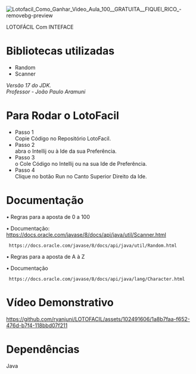 

![Lotofacil_Como_Ganhar_Video_Aula_100__GRATUITA__FIQUEI_RICO_-removebg-preview](https://github.com/user-attachments/assets/9274f13d-58ec-49b4-87c6-1215aca60156)




 LOTOFÁCIL Com INTEFACE 
 
   
# Bibliotecas utilizadas 
<ul>
    <li>
 Random
 </li>
    <li>
 Scanner
 </li>

</ul>
<i>
Versão 17 do JDK. <br>
 Professor - João Paulo Aramuni </i>

# Para Rodar  o LotoFacil
<div>
 <ul> 
   <li>  
Passo 1 
      <br> 
  Copie Código no Repositório LotoFacil.
   </li>  
<li>  
Passo 2   
  <br> 
  abra  o Intellij ou à Ide da sua Preferência.
</li>
   <li>  
Passo 3
      <br> 
  o Cole Código no Intellij ou na sua Ide de Preferência.
 </li>
  <li>  
 Passo 4
     <br> 
Clique no botão Run no Canto Superior Direito da Ide.
</li>
</ul>
  </div>
  
  # Documentação


• Regras para a aposta de 0 a 100

  • Documentação:
    https://docs.oracle.com/javase/8/docs/api/java/util/Scanner.html

     https://docs.oracle.com/javase/8/docs/api/java/util/Random.html     

 • Regras para a aposta de A à Z  

   • Documentação

     https://docs.oracle.com/javase/8/docs/api/java/lang/Character.html


#  Vídeo Demonstrativo

  https://github.com/ryanjuni/LOTOFACIL/assets/102491606/1a8b7faa-f652-476d-b7f4-118bbd07f211

# Dependências

Java
